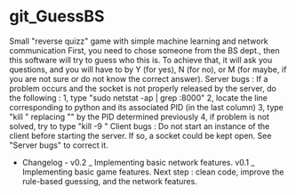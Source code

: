 # git_GuessBS
Small "reverse quizz" game with simple machine learning and network communication
First, you need to chose someone from the BS dept., then this software will try to guess who this is. To achieve that, it will ask you questions, and you will have to by Y (for yes), N (for no), or M (for maybe, if you are not sure or do not know the correct answer).
Server bugs :
If a problem occurs and the socket is not properly released by the server, do the following :
1, type "sudo netstat -ap | grep :8000"
2, locate the line corresponding to python and its associated PID (in the last column)
3, type "kill <pid>" replacing "<pid>" by the PID determined previously
4, if problem is not solved, try to type "kill -9 <pid>"
Client bugs :
Do not start an instance of the client before starting the server. If so, a socket could be kept open. See "Server bugs" to correct it.
- Changelog - 
v0.2 _ Implementing basic network features. 
v0.1 _ Implementing basic game features. 
Next step : clean code, improve the rule-based guessing, and the network features.
